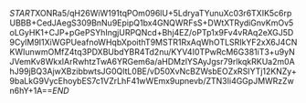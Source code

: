 $START$XONRa5/qH26WiW191tqPOm096lU+5LdryaTYunuXc03r6TXIK5c6rpUBBB+CedJAegS309BnNu9EpipQ1bx4GNQWRFsS+DWtXTRydiGnvKmOv5oLGyHK1+CJP+pGePSYhIngjURPQNcd+Bhj4EZ/oPTp1x9Fv4vRAq2eXGJ5D9CylM9I1XiWGPUeafnoWHqbXpoithT9MSTR1RxAqWhOTLSRIkYF2xX6J4CNKWIunwmOMfZ4tq3PDXBUbdYBR4Td2nu/KYV4I0TPwRcM6G381iT3+u9yNJVemKv8WkxlArRwhtzTwA6YRGem6a/aHDMzlYSAyJgsr79rlkqkRKUa2m0AhJ99jBQ3AjwXBzibbwtsJG0QltL0BE/vD50XvNcBZWsbEOZxRSIYTj12KNZy+9baLkG9VycEhoybES7c1VZrLhF41wWEmx9upnevb/ZTN3Ii4GGpJMWRzZwn6hY+1A==$END$